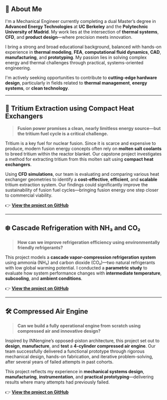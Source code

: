 ## 👋 About Me

I'm a Mechanical Engineer currently completing a dual Master’s degree in **Advanced Energy Technologies** at **UC Berkeley** and the **Polytechnic University of Madrid**. My work lies at the intersection of **thermal systems**, **CFD**, and **product design**—where precision meets innovation.

I bring a strong and broad educational background, balanced with hands-on experience in **thermal modeling**, **FEA**, **computational fluid dynamics**, **CAD**, **manufacturing**, and **prototyping**. My passion lies in solving complex energy and thermal challenges through practical, systems-oriented engineering.

I'm actively seeking opportunities to contribute to **cutting-edge hardware design**, particularly in fields related to **thermal management**, **energy systems**, or **clean technology**.

---

## 📄 Tritium Extraction using Compact Heat Exchangers 

> **Fusion power promises a clean, nearly limitless energy source—but the tritium fuel cycle is a critical challenge.**

Tritium is a key fuel for nuclear fusion. Since it is scarce and expensive to produce, modern fusion energy concepts often rely on **molten salt coolants** to breed tritium within the reactor blanket. Our capstone project investigates a method for extracting tritium from this molten salt using **compact heat exchangers**.

Using **CFD simulations**, our team is evaluating and comparing various heat exchanger geometries to identify a **cost-effective**, **efficient**, and **scalable** tritium extraction system. Our findings could significantly improve the sustainability of fusion fuel cycles—bringing fusion energy one step closer to commercial viability.

👉 **[View the project on GitHub](https://github.com/estebanlabrador/Tritium-Extraction-Unit)**

---

## ❄️ Cascade Refrigeration with NH₃ and CO₂ 

> **How can we improve refrigeration efficiency using environmentally friendly refrigerants?**

This project models a **cascade vapor-compression refrigeration system** using ammonia (NH₃) and carbon dioxide (CO₂)—two natural refrigerants with low global warming potential. I conducted a **parametric study** to evaluate how system performance changes with **intermediate temperature**, **subcooling**, and **ambient conditions**.


👉 **[View the project on GitHub](https://github.com/estebanlabrador/Cascade-Refrigeration)**

---

## 🛠️ Compressed Air Engine 
> **Can we build a fully operational engine from scratch using compressed air and innovative design?**

Inspired by INNengine’s opposed-piston architecture, this project set out to **design**, **manufacture**, and **test** a **4-cylinder compressed air engine**. Our team successfully delivered a functional prototype through rigorous mechanical design, hands-on fabrication, and iterative problem-solving, after several years of failed attempts in past cohorts.

This project reflects my experience in **mechanical systems design**, **manufacturing**, **instrumentation**, and **practical prototyping**—delivering results where many attempts had previously failed.

👉 **[View the project on GitHub](https://github.com/estebanlabrador/Motorola)**
